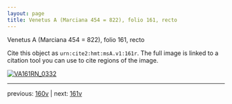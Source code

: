 ```yaml
---
layout: page
title: Venetus A (Marciana 454 = 822), folio 161, recto
---
```


Venetus A (Marciana 454 = 822), folio 161, recto

Cite this object as `urn:cite2:hmt:msA.v1:161r`.  The full image is linked to a citation tool you can use to cite regions of the image.

[![VA161RN_0332](http://www.homermultitext.org/iipsrv?IIIF=/project/homer/pyramidal/deepzoom/hmt/vaimg/2017a/VA161RN_0332.tif/full/800,/0/default.jpg)](http://www.homermultitext.org/ict2/?urn=urn:cite2:hmt:vaimg.2017a:VA161RN_0332) 

---

previous:  [160v](../160v/) | next: [161v](../161v/)